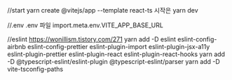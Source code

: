 //start
yarn create @vitejs/app <project-name> --template react-ts
시작은 yarn dev

//.env
.env 파일 import.meta.env.VITE_APP_BASE_URL

//eslint
https://wonillism.tistory.com/271
yarn add -D eslint eslint-config-airbnb eslint-config-prettier eslint-plugin-import eslint-plugin-jsx-a11y eslint-plugin-prettier eslint-plugin-react eslint-plugin-react-hooks
yarn add -D @typescript-eslint/eslint-plugin @typescript-eslint/parser
yarn add -D vite-tsconfig-paths
